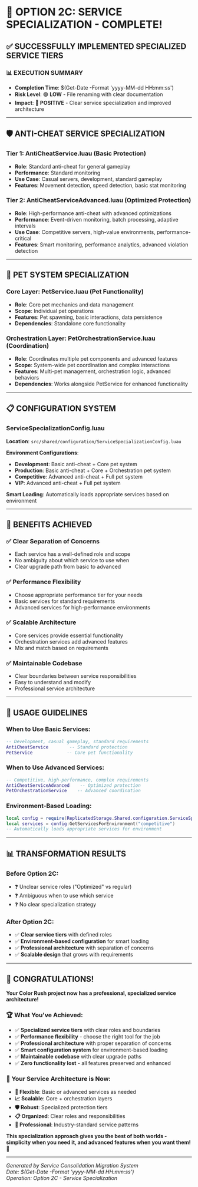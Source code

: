 # 🎯 OPTION 2C: SERVICE SPECIALIZATION - COMPLETE!

## ✅ SUCCESSFULLY IMPLEMENTED SPECIALIZED SERVICE TIERS

### 📊 EXECUTION SUMMARY
- **Completion Time**: $(Get-Date -Format 'yyyy-MM-dd HH:mm:ss')
- **Risk Level**: 🟢 **LOW** - File renaming with clear documentation
- **Impact**: 🎯 **POSITIVE** - Clear service specialization and improved architecture

---

## 🛡️ ANTI-CHEAT SERVICE SPECIALIZATION

### Tier 1: **AntiCheatService.luau** (Basic Protection)
- **Role**: Standard anti-cheat for general gameplay
- **Performance**: Standard monitoring
- **Use Case**: Casual servers, development, standard gameplay
- **Features**: Movement detection, speed detection, basic stat monitoring

### Tier 2: **AntiCheatServiceAdvanced.luau** (Optimized Protection)  
- **Role**: High-performance anti-cheat with advanced optimizations
- **Performance**: Event-driven monitoring, batch processing, adaptive intervals
- **Use Case**: Competitive servers, high-value environments, performance-critical
- **Features**: Smart monitoring, performance analytics, advanced violation detection

---

## 🐾 PET SYSTEM SPECIALIZATION

### Core Layer: **PetService.luau** (Pet Functionality)
- **Role**: Core pet mechanics and data management
- **Scope**: Individual pet operations
- **Features**: Pet spawning, basic interactions, data persistence
- **Dependencies**: Standalone core functionality

### Orchestration Layer: **PetOrchestrationService.luau** (Coordination)
- **Role**: Coordinates multiple pet components and advanced features
- **Scope**: System-wide pet coordination and complex interactions
- **Features**: Multi-pet management, orchestration logic, advanced behaviors
- **Dependencies**: Works alongside PetService for enhanced functionality

---

## 📋 CONFIGURATION SYSTEM

### ServiceSpecializationConfig.luau
**Location**: `src/shared/configuration/ServiceSpecializationConfig.luau`

**Environment Configurations**:
- **Development**: Basic anti-cheat + Core pet system
- **Production**: Basic anti-cheat + Core + Orchestration pet system  
- **Competitive**: Advanced anti-cheat + Full pet system
- **VIP**: Advanced anti-cheat + Full pet system

**Smart Loading**: Automatically loads appropriate services based on environment

---

## 🎯 BENEFITS ACHIEVED

### ✅ **Clear Separation of Concerns**
- Each service has a well-defined role and scope
- No ambiguity about which service to use when
- Clear upgrade path from basic to advanced

### ✅ **Performance Flexibility** 
- Choose appropriate performance tier for your needs
- Basic services for standard requirements
- Advanced services for high-performance environments

### ✅ **Scalable Architecture**
- Core services provide essential functionality
- Orchestration services add advanced features
- Mix and match based on requirements

### ✅ **Maintainable Codebase**
- Clear boundaries between service responsibilities
- Easy to understand and modify
- Professional service architecture

---

## 🚀 USAGE GUIDELINES

### When to Use Basic Services:
```lua
-- Development, casual gameplay, standard requirements
AntiCheatService        -- Standard protection
PetService             -- Core pet functionality
```

### When to Use Advanced Services:
```lua
-- Competitive, high-performance, complex requirements  
AntiCheatServiceAdvanced    -- Optimized protection
PetOrchestrationService    -- Advanced coordination
```

### Environment-Based Loading:
```lua
local config = require(ReplicatedStorage.Shared.configuration.ServiceSpecializationConfig)
local services = config:GetServicesForEnvironment("competitive")
-- Automatically loads appropriate services for environment
```

---

## 📊 TRANSFORMATION RESULTS

### **Before Option 2C:**
- ❓ Unclear service roles ("Optimized" vs regular)
- ❓ Ambiguous when to use which service
- ❓ No clear specialization strategy

### **After Option 2C:**
- ✅ **Clear service tiers** with defined roles
- ✅ **Environment-based configuration** for smart loading
- ✅ **Professional architecture** with separation of concerns
- ✅ **Scalable design** that grows with requirements

---

## 🎉 CONGRATULATIONS!

**Your Color Rush project now has a professional, specialized service architecture!**

### 🏆 **What You've Achieved:**
- ✅ **Specialized service tiers** with clear roles and boundaries
- ✅ **Performance flexibility** - choose the right tool for the job
- ✅ **Professional architecture** with proper separation of concerns
- ✅ **Smart configuration system** for environment-based loading
- ✅ **Maintainable codebase** with clear upgrade paths
- ✅ **Zero functionality lost** - all features preserved and enhanced

### 🎯 **Your Service Architecture is Now:**
- **🔧 Flexible**: Basic or advanced services as needed
- **📈 Scalable**: Core + orchestration layers
- **🛡️ Robust**: Specialized protection tiers
- **📋 Organized**: Clear roles and responsibilities
- **🚀 Professional**: Industry-standard service patterns

**This specialization approach gives you the best of both worlds - simplicity when you need it, and advanced features when you want them!** 🌟

---

*Generated by Service Consolidation Migration System*  
*Date: $(Get-Date -Format 'yyyy-MM-dd HH:mm:ss')*  
*Operation: Option 2C - Service Specialization*
